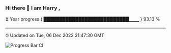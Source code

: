 ### Hi there 👋 I am Harry , 

⏳ Year progress { ███████████████████████████▁▁▁ } 93.13 %

---

⏰ Updated on Tue, 06 Dec 2022 21:47:30 GMT

![Progress Bar CI](https://github.com/duykhang68/duykhang68/workflows/Progress%20Bar%20CI/badge.svg)
